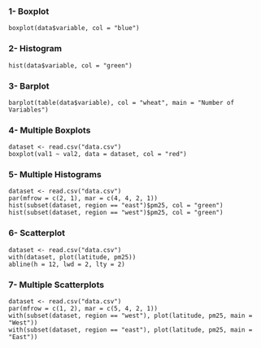 
### 1- Boxplot
```[R]
boxplot(data$variable, col = "blue")
```

### 2- Histogram
```[R]
hist(data$variable, col = "green")
```

### 3- Barplot
```[R]
barplot(table(data$variable), col = "wheat", main = "Number of Variables")
```

### 4- Multiple Boxplots
```[R]
dataset <- read.csv("data.csv")
boxplot(val1 ~ val2, data = dataset, col = "red")
```

### 5- Multiple Histograms
```[R]
dataset <- read.csv("data.csv")
par(mfrow = c(2, 1), mar = c(4, 4, 2, 1))
hist(subset(dataset, region == "east")$pm25, col = "green")
hist(subset(dataset, region == "west")$pm25, col = "green")
```

### 6- Scatterplot
```[R]
dataset <- read.csv("data.csv")
with(dataset, plot(latitude, pm25))
abline(h = 12, lwd = 2, lty = 2)
```

### 7- Multiple Scatterplots
```[R]
dataset <- read.csv("data.csv")
par(mfrow = c(1, 2), mar = c(5, 4, 2, 1))
with(subset(dataset, region == "west"), plot(latitude, pm25, main = "West"))
with(subset(dataset, region == "east"), plot(latitude, pm25, main = "East"))
```
